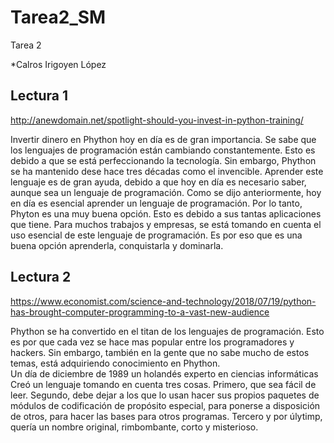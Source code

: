# Tarea2_SM
Tarea 2

*Calros Irigoyen López
## Lectura 1
http://anewdomain.net/spotlight-should-you-invest-in-python-training/  

Invertir dinero en Phython hoy en día es de gran importancia. Se sabe que los lenguajes de programación están cambiando constantemente. Esto es debido a que se está perfeccionando la tecnología. Sin embargo, Phython se ha mantenido dese hace tres décadas como el invencible. Aprender este lenguaje es de gran ayuda, debido a que hoy en día es necesario saber, aunque sea un lenguaje de programación. 
Como se dijo anteriormente, hoy en día es esencial aprender un lenguaje de programación. Por lo tanto, Phyton es una muy buena opción. Esto es debido a sus tantas aplicaciones que tiene. Para muchos trabajos y empresas, se está tomando en cuenta el uso esencial de este lenguaje de programación. Es por eso que es una buena opción aprenderla, conquistarla y dominarla. 

## Lectura 2
https://www.economist.com/science-and-technology/2018/07/19/python-has-brought-computer-programming-to-a-vast-new-audience  

Phython se ha convertido en el titan de los lenguajes de programación. Esto es por que cada vez se hace mas popular entre los programadores y hackers. Sin embargo, también en la gente que no sabe mucho de estos temas, está adquiriendo conocimiento en Phython.   
Un día de diciembre de 1989 un holandés experto en ciencias informáticas Creó un lenguaje tomando en cuenta tres cosas. Primero, que sea fácil de leer. Segundo, debe dejar a los que lo usan hacer sus propios paquetes de módulos de codificación de propósito especial, para ponerse a disposición de otros, para hacer las bases para otros programas. Tercero y por úlytimp, quería un nombre original, rimbombante, corto y misterioso. 
